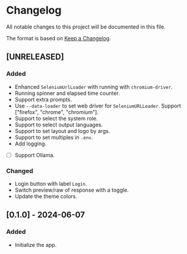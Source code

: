 # Changelog

All notable changes to this project will be documented in this file.

The format is based on [Keep a Changelog](https://keepachangelog.com/en/1.1.0/).

## [UNRELEASED]

### Added

- Enhanced `SeleniumUrlLoader` with running with `chromium-driver`. 
- Running spinner and elapsed time counter. 
- Support extra prompts.
- Use `--data-loader` to set web driver for `SeleniumURLLoader`. Support ["firefox", "chrome", "chromium"]. 
- Support to select the system role. 
- Support to select output languages. 
- Support to set layout and logo by args. 
- Support to set multiples in `.env`. 
- Add logging. 
- [ ] Support Ollama. 

### Changed

- Login button with label `Login`.
- Switch preview/raw of response with a toggle. 
- Update the theme colors. 


## [0.1.0] - 2024-06-07

### Added

- Initialize the app. 
